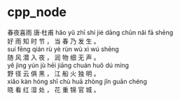 # cpp_node
   春夜喜雨
   唐·杜甫
   hǎo yǔ zhī shí jié   dāng chūn nǎi fā shēng   
   好  雨  知  时  节  ，  当  春  乃  发  生  。  
   suí fēng qián rù yè   rùn wù xì wú shēng   
   随  风  潜  入  夜  ，  润  物  细  无  声  。  
   yě jìng yún jù hēi   jiāng chuán huǒ dú míng   
   野  径  云  俱  黑  ，  江  船  火  独  明  。  
   xiǎo kàn hóng shī chù   huā zhòng jǐn guān chéng   
   晓  看  红  湿  处  ，  花  重  锦  官  城  。  
